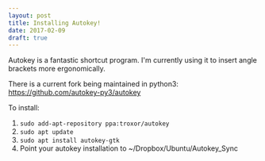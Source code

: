 ```yaml
---
layout: post
title: Installing Autokey!
date: 2017-02-09
draft: true
---
```



Autokey is a fantastic shortcut program. I'm currently using it to insert angle brackets more ergonomically.

There is a current fork being maintained in python3: https://github.com/autokey-py3/autokey

To install:

1. `sudo add-apt-repository ppa:troxor/autokey`
2. `sudo apt update`
3. `sudo apt install autokey-gtk`
4. Point your autokey installation to ~/Dropbox/Ubuntu/Autokey_Sync
